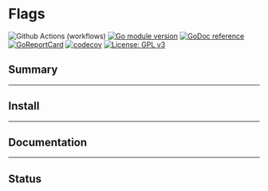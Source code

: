 
# Flags

<!-- This is a README template used as a basis for most repositories hosted here. -->
<!-- This repository has two branches: -->
<!-- main      - Contains the README and other default files -->

<!-- Badges -->
![Github Actions (workflows)](https://github.com/reeflective/flags/workflows/:workflow-name/badge.svg?branch=:branch-name)
[![Go module version](https://img.shields.io/github/go-mod/go-version/reeflective/flags.svg)](https://github.com/reeflective/flags)
[![GoDoc reference](https://img.shields.io/badge/godoc-reference-blue.svg)](https://godoc.org/reeflective/go/flags)
[![GoReportCard](https://goreportcard.com/badge/github.com/reeflective/flags)](https://goreportcard.com/report/github.com/reeflective/flags)
[![codecov](https://codecov.io/gh/reeflective/flags/branch/master/graph/badge.svg)](https://codecov.io/gh/reeflective/flags)
[![License: GPL v3](https://img.shields.io/badge/License-GPLv3-blue.svg)](https://www.gnu.org/licenses/gpl-3.0)

## Summary

-----

## Install

-----

## Documentation

-----

## Status
